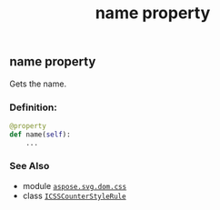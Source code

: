 ﻿---
title: name property
second_title: Aspose.SVG for Python via .NET API References
description: 
type: docs
weight: 70
url: /python-net/aspose.svg.dom.css/icsscounterstylerule/name/
is_root: false
---

## name property


Gets the name.
### Definition:
```python
@property
def name(self):
    ...
```

### See Also
* module [`aspose.svg.dom.css`](../../)
* class [`ICSSCounterStyleRule`](/svg/python-net/aspose.svg.dom.css/icsscounterstylerule)
